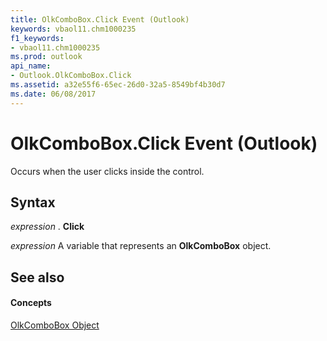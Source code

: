 ```yaml
---
title: OlkComboBox.Click Event (Outlook)
keywords: vbaol11.chm1000235
f1_keywords:
- vbaol11.chm1000235
ms.prod: outlook
api_name:
- Outlook.OlkComboBox.Click
ms.assetid: a32e55f6-65ec-26d0-32a5-8549bf4b30d7
ms.date: 06/08/2017
---
```



# OlkComboBox.Click Event (Outlook)

Occurs when the user clicks inside the control.


## Syntax

 _expression_ . **Click**

 _expression_ A variable that represents an **OlkComboBox** object.


## See also


#### Concepts


[OlkComboBox Object](Outlook.OlkComboBox.md)


